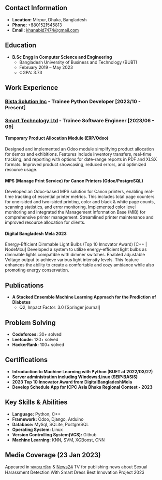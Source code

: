 ## Contact Information
- **Location:** Mirpur, Dhaka, Bangladesh
- **Phone:** +8801521545813
- **Email:** khanabid7474@gmail.com

## Education
- **B.Sc Engg in Computer Science and Engineering**
  - Bangladesh University of Business and Technology (BUBT)
  - February 2019 – May 2023
  - CGPA: 3.73

## Work Experience
### [Bista Solution Inc](https://www.bistasolutions.com/) - Trainee Python Developer [2023/10 - Present]

### [Smart Technology Ltd](https://smartbd.com/) - Trainee Software Engineer [2023/06 - 09]
#### Temporary Product Allocation Module (ERP/Odoo)
Designed and implemented an Odoo module simplifying product allocation for demos and exhibitions. Features include inventory transfers, real-time tracking, and reporting with options for date-range reports in PDF and XLSX formats. Improved product showcasing, reduced errors, and optimized resource usage.

#### MPS (Manage Print Service) for Canon Printers (Odoo/PostgreSQL)
Developed an Odoo-based MPS solution for Canon printers, enabling real-time tracking of essential printer metrics. This includes total page counters for one-sided and two-sided printing, color and black & white page counts, scanning statistics, and error monitoring. Implemented color level monitoring and integrated the Management Information Base (MIB) for comprehensive printer management. Streamlined printer maintenance and improved resource allocation for clients.

#### Digital Bangladesh Mela 2023
Energy-Efficient Dimmable Light Bulbs (Top 10 Innovator Award) [C++ | NodeMcu]
Developed a system to utilize energy-efficient light bulbs as dimmable lights compatible with dimmer switches. Enabled adjustable Voltage output to achieve various light intensity levels. This feature enhances the ability to create a comfortable and cozy ambiance while also promoting energy conservation.

## Publications
- **A Stacked Ensemble Machine Learning Approach for the Prediction of Diabetes**
  - Q2, Impact Factor: 3.0 [Springer journal]

## Problem Solving
- **Codeforces:** 30+ solved
- **Leetcode:** 120+ solved
- **HackerRank:** 100+ solved

## Certifications
- **Introduction to Machine Learning with Python (BUET at 2022/03/27)**
- **Server administration including Windows:Linux (SEIP:BASIS)**
- **2023 Top 10 Innovator Award from DigitalBangladeshMela**
- **Develop Schedule App for ICPC Asia Dhaka Regional Contest - 2023**

## Key Skills & Abilities
- **Language:** Python, C++
- **Framework:** Odoo, Django, Arduino
- **Database:** MySql, SQLite, PostgreSQL
- **Operating System:** Linux
- **Version Controlling System(VCS):** Github
- **Machine Learning:** KNN, SVM, XGBoost, CNN

## Media Coverage (23 Jan 2023)
Appeared in [আজকের পত্রিকা](https://www.ajkerpatrika.com/255879/%E0%A6%AA%E0%A7%8B%E0%A6%B6%E0%A6%BE%E0%A6%95-%E0%A6%AC%E0%A6%BE%E0%A6%81%E0%A6%9A%E0%A6%BE%E0%A6%AC%E0%A7%87-%E0%A6%AF%E0%A7%8C%E0%A6%A8-%E0%A6%A8%E0%A6%BF%E0%A6%B0%E0%A7%8D%E0%A6%AF%E0%A6%BE%E0%A6%A4%E0%A6%A8%E0%A6%95%E0%A6%BE%E0%A6%B0%E0%A7%80-%E0%A6%93-%E0%A6%85%E0%A6%AA%E0%A6%B9%E0%A6%B0%E0%A6%A3-%E0%A6%A5%E0%A7%87%E0%A6%95%E0%A7%87) & [News24](https://www.news24bd.tv/) TV for publishing news about Sexual Harassment Detection With Smart Dress Best Innovation Project 2023
